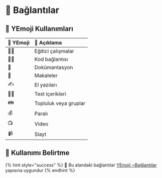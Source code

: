 # 🔗 Bağlantılar

## 🎌 YEmoji Kullanımları

| 💞 YEmoji | 📝 Açıklama |
| :--- | :--- |
| 👨‍🏫 | Eğitici çalışmalar |
| 👨‍💻 | Kod bağlantısı |
| 📖 | Dokümantasyon |
| 📃 | Makaleler |
| ✍ | El yazıları |
| 👨‍🔬 | Test içerikleri |
| 👪 | Topluluk veya gruplar |
| 💰 | Paralı |
| 📺 | Video |
| 📹 | Slayt |

## 🐣 Kullanımı Belirtme

{% hint style="success" %}
🚀 Bu alandaki bağlantılar [YEmoji ~Bağlantılar](https://emoji.yemreak.com/kullanim/baglantilar)  yapısına uygundur
{% endhint %}

